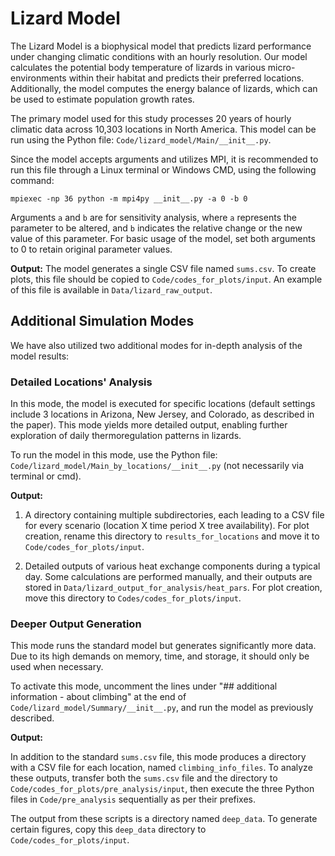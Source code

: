# Lizard Model

The Lizard Model is a biophysical model that predicts lizard performance under changing climatic conditions with an hourly resolution. Our model calculates the potential body temperature of lizards in various micro-environments within their habitat and predicts their preferred locations. Additionally, the model computes the energy balance of lizards, which can be used to estimate population growth rates.

The primary model used for this study processes 20 years of hourly climatic data across 10,303 locations in North America. This model can be run using the Python file: `Code/lizard_model/Main/__init__.py`.

Since the model accepts arguments and utilizes MPI, it is recommended to run this file through a Linux terminal or Windows CMD, using the following command:
```
mpiexec -np 36 python -m mpi4py __init__.py -a 0 -b 0
```
Arguments `a` and `b` are for sensitivity analysis, where `a` represents the parameter to be altered, and `b` indicates the relative change or the new value of this parameter. For basic usage of the model, set both arguments to 0 to retain original parameter values.

**Output:** The model generates a single CSV file named `sums.csv`. To create plots, this file should be copied to `Code/codes_for_plots/input`. An example of this file is available in `Data/lizard_raw_output`.

## Additional Simulation Modes

We have also utilized two additional modes for in-depth analysis of the model results:

### Detailed Locations' Analysis 

In this mode, the model is executed for specific locations (default settings include 3 locations in Arizona, New Jersey, and Colorado, as described in the paper). This mode yields more detailed output, enabling further exploration of daily thermoregulation patterns in lizards.

To run the model in this mode, use the Python file: `Code/lizard_model/Main_by_locations/__init__.py` (not necessarily via terminal or cmd).

**Output:** 

1. A directory containing multiple subdirectories, each leading to a CSV file for every scenario (location X time period X tree availability). For plot creation, rename this directory to `results_for_locations` and move it to `Code/codes_for_plots/input`.

2. Detailed outputs of various heat exchange components during a typical day. Some calculations are performed manually, and their outputs are stored in `Data/lizard_output_for_analysis/heat_pars`. For plot creation, move this directory to `Codes/codes_for_plots/input`.

### Deeper Output Generation 

This mode runs the standard model but generates significantly more data. Due to its high demands on memory, time, and storage, it should only be used when necessary.

To activate this mode, uncomment the lines under "## additional information - about climbing" at the end of `Code/lizard_model/Summary/__init__.py`, and run the model as previously described.

**Output:** 

In addition to the standard `sums.csv` file, this mode produces a directory with a CSV file for each location, named `climbing_info_files`. To analyze these outputs, transfer both the `sums.csv` file and the directory to `Code/codes_for_plots/pre_analysis/input`, then execute the three Python files in `Code/pre_analysis` sequentially as per their prefixes.

The output from these scripts is a directory named `deep_data`. To generate certain figures, copy this `deep_data` directory to `Code/codes_for_plots/input`.
